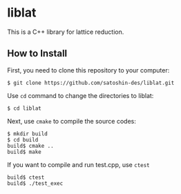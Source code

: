 # liblat

This is a C++ library for lattice reduction.

## How to Install

First, you need to clone this repository to your computer:

```shell
$ git clone https://github.com/satoshin-des/liblat.git
```

Use ``cd`` command to change the directories to liblat:

```shell
$ cd liblat
```

Next, use ``cmake`` to compile the source codes:

```shell
$ mkdir build
$ cd build
build$ cmake ..
build$ make
```

If you want to compile and run test.cpp, use ``ctest``

```shell
build$ ctest
build$ ./test_exec
```
